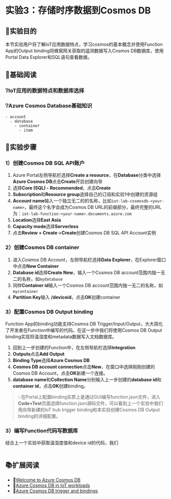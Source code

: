 # 实验3：存储时序数据到Cosmos DB

## 🎯实验目的

本节实验用户将了解IoT应用数据特点，学习cosmos的基本概念并使用Function App的Output binding将蜂窝网关获取的遥测数据写入Cosmos DB数据库，使用Portal Data Explorer和SQL语句查看数据。

## 📑基础阅读

### ❔IoT应用的数据特点和数据库选择

### ❔Azure Cosmos Database基础知识

```
- account
  - database
    - container
      - item
```


## 🧪实验步骤

### 1）创建Cosmos DB SQL API账户

1. Azure Portal左侧导航栏选择**Create a resource**，在**Database**分类中选择**Azure Cosmos DB**点击**Create**开启创建向导
2. 选择**Core (SQL) - Recommended**，点击**Create**
3. **Subscription**和**Resource group**选择自己的订阅和实验1中创建的资源组
4. **Account name**输入一个独立无二的的名称，比如`iot-lab-cosmosdb-<your-name>`，最终这个名字会成为Cosmos DB URL的前缀部分，最终完整的URL为：`iot-lab-function-<your-name>.documents.azure.com`
5. **Location**选择**East Asia**
5. **Capacity mode**选择**Serverless**
6. 点击**Review + Create**->**Create**创建Cosmos DB SQL API Account实例

### 2）创建Cosmos DB container

1. 进入Cosmos DB Account，左侧导航栏选择**Data Explorer**，在Explorer窗口中点击**New Container**
2. **Database id**选择**Create New**，输入一个Cosmos DB account范围内独一无二的名称，如`mydatabase`
3. 同样**Container id**输入一个Cosmos DB account范围内独一无二的名称，如`mycontainer`
4. **Partition Key**输入 **/deviceid**，点击**OK**创建container

### 3）配置Cosmos DB Output binding

Function App的binding功能支持Cosmos DB Trigger/Input/Output，大大简化了开发者在Function中编写的代码。在这一步中我们将使用Cosmos DB Output binding实现将温湿度和metadata数据写入文档数据库。

1. 回到上一步创建的Function中，在左侧导航栏选择**Integration**
2. **Outputs**点击**Add Output**
3. **Binding Type**选择**Azure Cosmos DB**
4. **Cosmos DB account connection**点击**New**，在窗口中选择刚刚创建的Cosmos DB Account，点击**OK**新建一个连接。
5. **database name**和**Collection Name**分别输入上一步创建的**database id**和**container id**，点击**OK**创建binding。

> 💡在Portal上配置binding实质上是通过GUI编写function.json文件，进入**Code+Test**页面选择function.json源码文件，可以看到上一个实验中我们用向导新建的IoT hub trigger binding和本实验创建Cosmos DB Output binding的详细配置。

### 3）编写Function代码写数据库

结合上一个实验中获取温湿度值和device id的代码，我们

```

```

## 📚扩展阅读

- 🔗[Welcome to Azure Cosmos DB](https://docs.microsoft.com/en-us/azure/cosmos-db/introduction)
- 🔗[Azure Cosmos DB in IoT workloads](https://docs.microsoft.com/en-us/azure/architecture/solution-ideas/articles/iot-using-cosmos-db)
- 🔗[Azure Cosmos DB trigger and bindings](https://docs.microsoft.com/en-us/azure/azure-functions/functions-bindings-cosmosdb-v2?tabs=in-process%2Cfunctionsv2&pivots=programming-language-javascript)